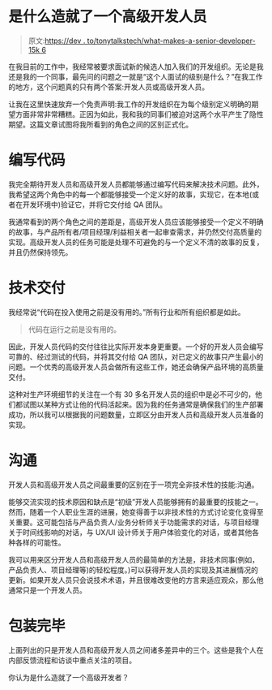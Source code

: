 # 是什么造就了一个高级开发人员

> 原文:[https://dev . to/tonytalkstech/what-makes-a-senior-developer-15k 6](https://dev.to/tonytalkstech/what-makes-a-senior-developer-15k6)

在我目前的工作中，我经常被要求面试新的候选人加入我们的开发组织。无论是我还是我的一个同事，最先问的问题之一就是“这个人面试的级别是什么？”在我工作的地方，这个问题真的只有两个答案:开发人员或高级开发人员。

让我在这里快速放弃一个免责声明:我工作的开发组织在为每个级别定义明确的期望方面非常非常糟糕。正因为如此，我和我的同事们被迫对这两个水平产生了隐性期望。这篇文章试图将我所看到的角色之间的区别正式化。

# [](#writing-code)编写代码

我完全期待开发人员和高级开发人员都能够通过编写代码来解决技术问题。此外，我希望这两个角色中的每一个都能够接受一个定义好的故事，实现它，在本地(或者在开发环境中)验证它，并将它交付给 QA 团队。

我通常看到的两个角色之间的差距是，高级开发人员应该能够接受一个定义不明确的故事，与产品所有者/项目经理/利益相关者一起审查需求，并仍然交付高质量的实现。高级开发人员的任务可能是处理不可避免的与一个定义不清的故事的反复，并且仍然保持领先。

# [](#technical-delivery)技术交付

我经常说“代码在投入使用之前是没有用的。”所有行业和所有组织都是如此。

> 代码在运行之前是没有用的。

因此，开发人员代码的交付往往比实际开发本身更重要。一个好的开发人员会编写可靠的、经过测试的代码，并将其交付给 QA 团队，对已定义的故事只产生最小的问题。一个优秀的高级开发人员会做所有这些工作，她还会确保产品环境的高质量交付。

这种对生产环境细节的关注在一个有 30 多名开发人员的组织中是必不可少的，他们都试图以某种方式让他的代码活起来。因为我的任务通常是确保我们的生产部署成功，所以我可以根据我的问题数量，立即区分由开发人员和高级开发人员准备的实现。

# [](#communication)沟通

开发人员和高级开发人员之间最重要的区别在于一项完全非技术性的技能:沟通。

能够交流实现的技术原因和缺点是“初级”开发人员能够拥有的最重要的技能之一。然而，随着一个人职业生涯的进展，她变得善于以非技术性的方式讨论变化变得至关重要。这可能包括与产品负责人/业务分析师关于功能需求的对话，与项目经理关于时间线影响的对话，与 UX/UI 设计师关于用户体验变化的对话，或者其他各种各样的可能性。

我可以用来区分开发人员和高级开发人员的最简单的方法是，非技术同事(例如，产品负责人、项目经理等)的轻松程度。)可以获得开发人员的实现及其进展情况的更新。如果开发人员只会说技术术语，并且很难改变他的方言来适应观众，那么他通常只是一个开发人员。

# [](#wrapping-it-up)包装完毕

上面列出的只是开发人员和高级开发人员之间诸多差异中的三个。这些是我个人在内部反馈流程和访谈中重点关注的项目。

你认为是什么造就了一个高级开发者？